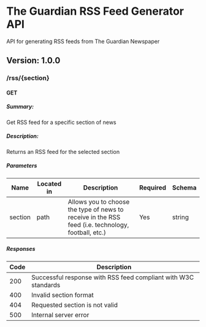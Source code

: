 # The Guardian RSS Feed Generator API
API for generating RSS feeds from The Guardian Newspaper

## Version: 1.0.0

### /rss/{section}

#### GET
##### Summary:

Get RSS feed for a specific section of news

##### Description:

Returns an RSS feed for the selected section

##### Parameters

| Name | Located in | Description | Required | Schema |
| ---- | ---------- | ----------- | -------- | ---- |
| section | path | Allows you to choose the type of news to receive in the RSS feed (i.e. technology, football, etc.) | Yes | string |

##### Responses

| Code | Description |
| ---- | ----------- |
| 200 | Successful response with RSS feed compliant with W3C standards |
| 400 | Invalid section format |
| 404 | Requested section is not valid |
| 500 | Internal server error |